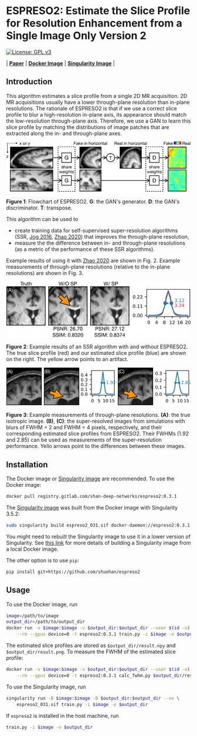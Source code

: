 # ESPRESO2: Estimate the Slice Profile for Resolution Enhancement from a Single Image Only Version 2

[![License: GPL v3](https://img.shields.io/badge/License-GPL%20v3-blue.svg)](http://www.gnu.org/licenses/gpl-3.0)

| **[Paper][paper]** | **[Docker Image][docker-image]** | **[Singularity Image][singularity-image]** |

## Introduction

This algorithm estimates a slice profile from a single 2D MR acquisition. 2D MR acquisitions usually have a lower through-plane resolution than in-plane resolutions. The rationale of ESPRESO2 is that if we use a correct slice profile to blur a high-resolution in-plane axis, its appearance should match the low-resolution through-plane axis. Therefore, we use a GAN to learn this slice profile by matching the distributions of image patches that are extracted along the in- and through-plane axes.

<img src="docs/source/_static/images/flowchart.svg" width="600"/>

**Figure 1**: Flowchart of ESPRESO2. **G**: the GAN's generator. **D**: the GAN's discriminator. **T**: transpose.

This algorithm can be used to
* create training data for self-supervised super-resolution algorithms (SSR, [Jog 2016](https://pubmed.ncbi.nlm.nih.gov/29238758/), [Zhao 2020](https://pubmed.ncbi.nlm.nih.gov/33170776/)) that improves the through-plane resolution,
* measure the the difference between in- and through-plane resolutions (as a metric of the performance of these SSR algorithms).

Example results of using it with [Zhao 2020](https://pubmed.ncbi.nlm.nih.gov/33170776/) are shown in Fig. 2. Example measurements of through-plane resolutions (relative to the in-plane resolutions) are shown in Fig. 3.

<img src="docs/source/_static/images/ismore.svg" width="600"/>

**Figure 2**: Example results of an SSR algorithm with and without ESPRESO2. The true slice profile (red) and our estimated slice profile (blue) are shown on the right. The yellow arrow points to an artifact.

<img src="docs/source/_static/images/measure.svg" width="600"/>

**Figure 3**: Example measurements of through-plane resolutions. **(A)**: the true isotropic image. **(B)**, **(C)**: the super-resolved images from simulations with blurs of FWHM = 2 and FWHM = 4 pixels, respectively, and their corresponding estimated slice profiles from ESPRESO2. Their FWHMs (1.92 and 2.85) can be used as measurements of the super-resolution performance. Yello arrows point to the differences between these images.

## Installation


The Docker image or [Singularity image][singularity-image] are recommended. To use the Docker image:

```bash
docker pull registry.gitlab.com/shan-deep-networks/espreso2:0.3.1
```

The [Singularity image][singularity-image] was built from the Docker image with Singularity 3.5.2:

```bash
sudo singularity build espreso2_031.sif docker-daemon://espreso2:0.3.1
```

You might need to rebuilt the Singularity image to use it in a lower version of Singularity. See [this link](https://sylabs.io/guides/3.7/user-guide/singularity_and_docker.html#locally-available-images-cached-by-docker) for more details of building a Singularity image from a local Docker image.

The other option is to use `pip`:

```bash
pip install git+https://github.com/shuohan/espreso2
```

## Usage

To use the Docker image, run

```bash
image=/path/to/image
output_dir=/path/to/output_dir
docker run -v $image:$image -v $output_dir:$output_dir --user $(id -u):$(id -g) \
    --rm --gpus device=0 -t espreso2:0.3.1 train.py -i $image -o $output_dir
```

The estimated slice profiles are stored as `$output_dir/result.npy` and `$output_dir/result.png`. To measure the FWHM of the estimated slice profile:

```bash
docker run -v $image:$image -v $output_dir:$output_dir --user $(id -u):$(id -g) \
    --rm --gpus device=0 -t espreso2:0.3.1 calc_fwhm.py $output_dir/result.npy
```

To use the Singularity image, run
```bash
singularity run -B $image:$image -B $output_dir:$output_dir --nv \
    espreso2_031.sif train.py -i $image -o $output_dir
```

If `espreso2` is installed in the host machine, run

```bash
train.py -i $image -o $output_dir
```

[docker-image]: https://gitlab.com/shan-deep-networks/espreso2/container_registry
[singularity-image]: http://iacl.jhu.edu/~shuo/data/espreso2_031.sif
[paper]: https://arxiv.org/pdf/2104.00100.pdf
